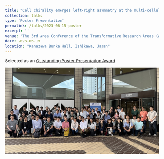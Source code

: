 ```yaml
---
title: "Cell chirality emerges left-right asymmetry at the multi-cellular level: left-right asymmetric formation of lamellipodia and focal adhesions drive collective migration"
collection: talks
type: "Poster Presentation"
permalink: /talks/2023-06-15-poster
excerpt: ''
venue: 'The 3rd Area Conference of the Transformative Research Areas (A): Mechanical Self-transformation of Living Systems'
date: 2023-06-15
location: "Kanazawa Bunka Hall, Ishikawa, Japan"
---
```


Selected as an [Outstanding Poster Presentation Award](/awards/2023-Jun-Outstanding-Poster-Presentation)

![Group Photo](/images/20230615_MechanoBiolMtg.jpeg)
